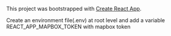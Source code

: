 This project was bootstrapped with [Create React App](https://github.com/facebook/create-react-app).

Create an environment file(.env) at root level and add a variable REACT_APP_MAPBOX_TOKEN with mapbox token

